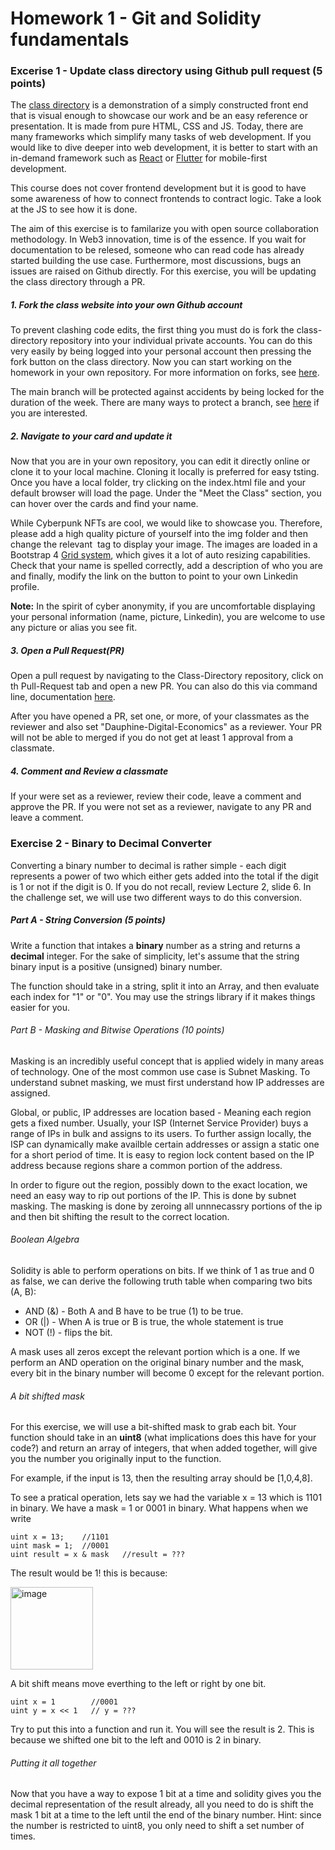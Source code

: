 # Homework 1 - Git and Solidity fundamentals

### Excerise 1 - Update class directory using Github pull request (5 points)

The [class directory](https://dauphine-digital-economics.github.io/Class-Directory/) is a demonstration of a simply constructed front end that is visual enough to showcase our work and be an easy reference or presentation. It is made from pure HTML, CSS and JS. Today, there are many frameworks which simplify many tasks of web development. If you would like to dive deeper into web development, it is better to start with an in-demand framework such as [React](https://reactjs.org/) or [Flutter](https://flutter.dev/) for mobile-first development.

This course does not cover frontend development but it is good to have some awareness of how to connect frontends to contract logic. Take a look at the JS to see how it is done.

The aim of this exercise is to familarize you with open source collaboration methodology. In Web3 innovation, time is of the essence. If you wait for documentation to be relesed, someone who can read code has already started building the use case. Furthermore, most discussions, bugs an issues are raised on Github directly. For this exercise, you will be updating the class directory through a PR.

##### 1. Fork the class website into your own Github account

To prevent clashing code edits, the first thing you must do is fork the class-directory repository into your individual private accounts. You can do this very easily by being logged into your personal account then pressing the fork button on the class directory. Now you can start working on the homework in your own repository. For more information on forks, see [here](https://docs.github.com/en/get-started/quickstart/fork-a-repo).  

The main branch will be protected against accidents by being locked for the duration of the week. There are many ways to protect a branch, see [here](https://docs.github.com/en/repositories/configuring-branches-and-merges-in-your-repository) if you are interested.

##### 2. Navigate to your card and update it

Now that you are in your own repository, you can edit it directly online or clone it to your local machine. Cloning it locally is preferred for easy tsting. Once you have a local folder, try clicking on the index.html file and your default browser will load the page. Under the "Meet the Class" section, you can hover over the cards and find your name.

While Cyberpunk NFTs are cool, we would like to showcase you. Therefore, please add a high quality picture of yourself into the img folder and then change the relevant <img> tag to display your image. The images are loaded in a Bootstrap 4 [Grid system](https://getbootstrap.com/docs/4.4/layout/grid/), which gives it a lot of auto resizing capabilities. Check that your name is spelled correctly, add a description of who you are and finally, modify the link on the button to point to your own Linkedin profile.

**Note:** In the spirit of cyber anonymity, if you are uncomfortable displaying your personal information (name, picture, Linkedin), you are welcome to use any picture or alias you see fit.


##### 3. Open a Pull Request(PR)
Open a pull request by navigating to the Class-Directory repository, click on th Pull-Request tab and open a new PR. You can also do this via command line, documentation [here](https://docs.github.com/en/pull-requests/collaborating-with-pull-requests/proposing-changes-to-your-work-with-pull-requests/creating-a-pull-request).

After you have opened a PR, set one, or more, of your classmates as the reviewer and also set "Dauphine-Digital-Economics" as a reviewer. Your PR will not be able to merged if you do not get at least 1 approval from a classmate.

##### 4. Comment and Review a classmate
If your were set as a reviewer, review their code, leave a comment and approve the PR. If you were not set as a reviewer, navigate to any PR and leave a comment.

### Exercise 2 - Binary to Decimal Converter

Converting a binary number to decimal is rather simple - each digit represents a power of two which either gets added into the total if the digit is 1 or not if the digit is 0. If you do not recall, review Lecture 2, slide 6. In the challenge set, we will use two different ways to do this conversion.

##### Part A - String Conversion (5 points)

Write a function that intakes a **binary** number as a string and returns a **decimal** integer. For the sake of simplicity, let's assume that the string binary input is a positive (unsigned) binary number.

The function should take in a string, split it into an Array, and then evaluate each index for "1" or "0". You may use the strings library if it makes things easier for you.

###### Part B - Masking and Bitwise Operations (10 points)

Masking is an incredibly useful concept that is applied widely in many areas of technology. One of the most common use case is Subnet Masking. To understand subnet masking, we must first understand how IP addresses are assigned. 

Global, or public, IP addresses are location based - Meaning each region gets a fixed number. Usually, your ISP (Internet Service Provider) buys a range of IPs in bulk and assigns to its users. To further assign locally, the ISP can dynamically make availble certain addresses or assign a static one for a short period of time. It is easy to region lock content based on the IP address because regions share a common portion of the address.

In order to figure out the region, possibly down to the exact location, we need an easy way to rip out portions of the IP. This is done by subnet masking. The masking is done by zeroing all unnnecassry portions of the ip and then bit shifting the result to the correct location.

###### Boolean Algebra

Solidity is able to perform operations on bits. If we think of 1 as true and 0 as false, we can derive the following truth table when comparing two bits (A, B):

* AND (&) - Both A and B have to be true (1) to be true.
* OR (|) - When A is true or B is true, the whole statement is true
* NOT (!) - flips the bit.

A mask uses all zeros except the relevant portion which is a one. If we perform an AND operation on the original binary number and the mask, every bit in the binary number will become 0 except for the relevant portion.

###### A bit shifted mask

For this exercise, we will use a bit-shifted mask to grab each bit. Your function should take in an **uint8** (what implications does this have for your code?) and return an array of integers, that when added together, will give you the number you originally input to the function.

For example, if the input is 13, then the resulting array should be [1,0,4,8].

To see a pratical operation, lets say we had the variable x = 13 which is 1101 in binary. We have a mask = 1 or 0001 in binary. What happens when we write 
```
uint x = 13;    //1101 
uint mask = 1;  //0001
uint result = x & mask   //result = ???
```

The result would be 1! this is because:

<img width="132" alt="image" src="https://user-images.githubusercontent.com/121296124/216631408-a71e6153-5d7b-45f0-9a17-a71b67b1af8a.png">

A bit shift means move everthing to the left or right by one bit.
```
uint x = 1        //0001
uint y = x << 1   // y = ???
```
Try to put this into a function and run it. You will see the result is 2. This is because we shifted one bit to the left and 0010 is 2 in binary.

###### Putting it all together

Now that you have a way to expose 1 bit at a time and solidity gives you the decimal representation of the result already, all you need to do is shift the mask 1 bit at a time to the left until the end of the binary number. Hint: since the number is restricted to uint8, you only need to shift a set number of times.